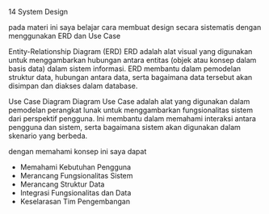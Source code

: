 14 System Design

pada materi ini saya belajar cara membuat design secara sistematis dengan menggunakan ERD dan Use Case

Entity-Relationship Diagram (ERD)
ERD adalah alat visual yang digunakan untuk menggambarkan hubungan antara entitas (objek atau konsep dalam basis data) dalam sistem informasi. ERD membantu dalam pemodelan struktur data, hubungan antara data, serta bagaimana data tersebut akan disimpan dan diakses dalam database.

Use Case Diagram
Diagram Use Case adalah alat yang digunakan dalam pemodelan perangkat lunak untuk menggambarkan fungsionalitas sistem dari perspektif pengguna. Ini membantu dalam memahami interaksi antara pengguna dan sistem, serta bagaimana sistem akan digunakan dalam skenario yang berbeda.

dengan memahami konsep ini saya dapat

- Memahami Kebutuhan Pengguna
- Merancang Fungsionalitas Sistem
- Merancang Struktur Data
- Integrasi Fungsionalitas dan Data
- Keselarasan Tim Pengembangan
